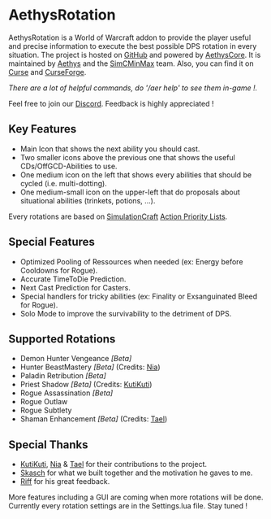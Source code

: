 # AethysRotation

AethysRotation is a World of Warcraft addon to provide the player useful and precise information to execute the best possible DPS rotation in every situation.
The project is hosted on [GitHub](https://github.com/Aethys256/AethysRotation) and powered by [AethysCore](https://github.com/Aethys256/AethysRotation).
It is maintained by [Aethys](https://github.com/Aethys256/) and the [SimCMinMax](https://github.com/orgs/SimCMinMax/people) team.
Also, you can find it on [Curse](https://mods.curse.com/addons/wow/aethysrotation) and [CurseForge](https://wow.curseforge.com/projects/aethysrotation).

_There are a lot of helpful commands, do '/aer help' to see them in-game !._

Feel free to join our [Discord](https://discord.gg/tFR2uvK). Feedback is highly appreciated !

## Key Features
- Main Icon that shows the next ability you should cast.
- Two smaller icons above the previous one that shows the useful CDs/OffGCD-Abilities to use.
- One medium icon on the left that shows every abilities that should be cycled (i.e. multi-dotting).
- One medium-small icon on the upper-left that do proposals about situational abilities (trinkets, potions, ...).

Every rotations are based on [SimulationCraft](http://simulationcraft.org/) [Action Priority Lists](https://github.com/simulationcraft/simc/wiki/ActionLists).

## Special Features
- Optimized Pooling of Ressources when needed (ex: Energy before Cooldowns for Rogue).
- Accurate TimeToDie Prediction.
- Next Cast Prediction for Casters.
- Special handlers for tricky abilities (ex: Finality or Exsanguinated Bleed for Rogue).
- Solo Mode to improve the survivability to the detriment of DPS.

## Supported Rotations
- Demon Hunter Vengeance _[Beta]_
- Hunter BeastMastery _[Beta]_ (Credits: [Nia](https://github.com/Nianel))
- Paladin Retribution _[Beta]_
- Priest Shadow _[Beta]_ (Credits: [KutiKuti](https://github.com/Kutikuti))
- Rogue Assassination _[Beta]_
- Rogue Outlaw
- Rogue Subtlety
- Shaman Enhancement _[Beta]_ (Credits: [Tael](https://github.com/Tae-l))

## Special Thanks
- [KutiKuti](https://github.com/Kutikuti), [Nia](https://github.com/Nianel) & [Tael](https://github.com/Tae-l) for their contributions to the project.
- [Skasch](https://github.com/skasch) for what we built together and the motivation he gaves to me.
- [Riff](https://github.com/tombell) for his great feedback.


More features including a GUI are coming when more rotations will be done. Currently every rotation settings are in the Settings.lua file.
Stay tuned !
